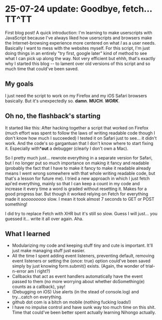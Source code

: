 # 25-07-24 update: Goodbye, fetch... TT^TT
First blog post! A quick introduction: I'm learning to make userscripts with JavaScript because I've always liked how userscripts and browsers make the Internet-browsing experience more centered on what *I* as a user needs. Basically I want to mess with the websites myself. 
For this script, I'm just doing things in an entirely "try first, google later" kind of method to see what I can pick up along the way. Not very efficient but ehhh, that's exactly why I started this blog -- to lament over old versions of this script and so much time that could've been saved.

## My goals
I just need the script to work on my Firefox and my iOS Safari browsers basically. But it's unexpectedly so. **damn**. **MUCH**. ***WORK***.

## Oh no, the flashback's starting
It started like this: After hacking together a script that worked on Firefox (much effort was spent to follow the laws of writing readable code though I don't know how much I succeeded) I tested it on Safari just to see... it didn't work. And the code's so gargantuan that I don't know where to start fixing it. Especially with***out** a debugger (clearly I don't own a Mac).

So I pretty much just... rewrote everything in a separate version for Safari, but I no longer put so much importance on making it fancy and readable (probably the fact that I have to make it fancy to make it readable already means I went wrong somewhere with that whole writing readable code, but that's a lesson for future me). I tried a new approach in which I just fetch api'ed everything, mainly so that I can keep a count in my code and increase it every time a word is graded without resetting it. Makes for a good progress bar. But though it worked relying on Fetch for everything made it *sooooooooo* slow. I mean it took almost 7 seconds to GET or POST something!

I did try to replace Fetch with XHR but it's still so slow. Guess I will just... you guessed it... write it all over again. Aha.

## What I learned
- Modularizing my code and keeping stuff tiny and cute is important. It'll just make managing stuff just easier.
- All the time I spent adding event listeners, preventing default, removing event listeners or setting the {once: true} option could've been saved simply by just knowing form.submit() exists. (Again, the wonder of trial-n-error am I right?)
- Callbacks that act as event handlers automatically have the event passed to them (no more worrying about whether doSomething(e) counts as a callback), yay!
- (Debugging on iOS) Use alerts (in the stead of console.log) and try...catch on everything.
- github dot com is a bitch on mobile (nothing fucking loads!)
- I have no impulse control and have sunk way too much time on this shit. Time that could've been better spent actually learning Nihongo actually.
